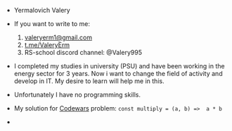 + Yermalovich Valery

+ If you want to write to me: 
  1. valeryerm1@gmail.com
  2. [t.me/ValeryErm](https://t.me/valeryerm)
  3. RS-school discord channel: @Valery995

+ I completed my studies in university (PSU) and have been working in the energy sector for 3 years. Now i want to change the field of activity and develop in IT. My desire to learn will help me in this.

+ Unfortunately I have no programming skills.


+ My solution for [Codewars](https://www.codewars.com/kata/50654ddff44f800200000004/train/javascript) problem:
``const multiply = (a, b) =>  a * b``

+









